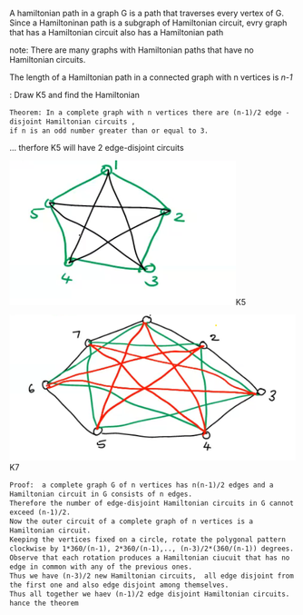 A hamiltonian path in a graph G is a path that traverses every vertex of G. Since a Hamiltoninan path is a subgraph of Hamiltonian circuit, evry graph that has a Hamiltonian circuit also has a Hamiltonian path

note: There are many graphs with Hamiltonian paths that have no Hamiltonian circuits.

The length of a Hamiltonian path in a connected graph with n vertices is _n-1_

: Draw K5 and find the Hamiltonian

```
Theorem: In a complete graph with n vertices there are (n-1)/2 edge - disjoint Hamiltonian circuits , 
if n is an odd number greater than or equal to 3.
```
... therfore K5 will have 2 edge-disjoint circuits

![edgeDisjoint K5](./img/edgeDisjoint.png)K5

![edgeDisjoint K7](./img/edgeDisjoint2.png)K7

```
Proof:  a complete graph G of n vertices has n(n-1)/2 edges and a Hamiltonian circuit in G consists of n edges. 
Therefore the number of edge-disjoint Hamiltonian circuits in G cannot exceed (n-1)/2. 
Now the outer circuit of a complete graph of n vertices is a Hamiltonian circuit. 
Keeping the vertices fixed on a circle, rotate the polygonal pattern clockwise by 1*360/(n-1), 2*360/(n-1),.., (n-3)/2*(360/(n-1)) degrees. 
Observe that each rotation produces a Hamiltonian ciucuit that has no edge in common with any of the previous ones.
Thus we have (n-3)/2 new Hamiltonian circuits,  all edge disjoint from the first one and also edge disjoint among themselves. 
Thus all together we haev (n-1)/2 edge disjoint Hamiltonian circuits. hance the theorem
```

